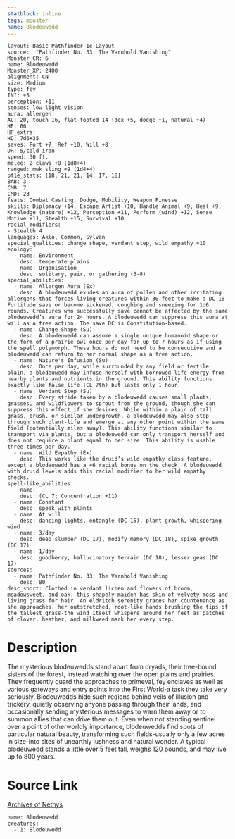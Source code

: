 ```yaml
---
statblock: inline
tags: monster
name: Blodeuwedd
---
```

```statblock
layout: Basic Pathfinder 1e Layout
source:  "Pathfinder No. 33: The Varnhold Vanishing"
Monster_CR: 6
name: Blodeuwedd
Monster_XP: 2400
alignment: CN
size: Medium
type: fey
INI: +5
perception: +11
senses: low-light vision
aura: allergen
AC: 20, touch 16, flat-footed 14 (dex +5, dodge +1, natural +4)
HP: 66
HP_extra: 
HD: 7d6+35
saves: Fort +7, Ref +10, Will +8
DR: 5/cold iron
speed: 30 ft.
melee: 2 claws +8 (1d8+4)
ranged: mwk sling +9 (1d4+4)
pf1e_stats: [18, 21, 21, 14, 17, 18]
BAB: 3
CMB: 7
CMD: 23
feats: Combat Casting, Dodge, Mobility, Weapon Finesse
skills: Diplomacy +14, Escape Artist +10, Handle Animal +9, Heal +9, Knowledge (nature) +12, Perception +11, Perform (wind) +12, Sense Motive +11, Stealth +15, Survival +10
racial_modifiers:
- Stealth 4
languages: Aklo, Common, Sylvan
special_qualities: change shape, verdant step, wild empathy +10
ecology:
  - name: Environment
    desc: temperate plains
  - name: Organisation
    desc: solitary, pair, or gathering (3-8)
special_abilities:
  - name: Allergen Aura (Ex)
    desc: A blodeuwedd exudes an aura of pollen and other irritating allergens that forces living creatures within 30 feet to make a DC 18 Fortitude save or become sickened, coughing and sneezing for 1d6 rounds. Creatures who successfully save cannot be affected by the same blodeuwedd’s aura for 24 hours. A blodeuwedd can suppress this aura at will as a free action. The save DC is Constitution-based.
  - name: Change Shape (Su)
    desc: A blodeuwedd can assume a single unique humanoid shape or the form of a prairie owl once per day for up to 7 hours as if using the spell polymorph. These hours do not need to be consecutive and a blodeuwedd can return to her normal shape as a free action.
  - name: Nature's Infusion (Su)
    desc: Once per day, while surrounded by any field or fertile plain, a blodeuwedd may infuse herself with borrowed life energy from nearby plants and nutrients in the ground. This ability functions exactly like false life (CL 7th) but lasts only 1 hour.
  - name: Verdant Step (Su)
    desc: Every stride taken by a blodeuwedd causes small plants, grasses, and wildflowers to sprout from the ground, though she can suppress this effect if she desires. While within a plain of tall grass, brush, or similar undergrowth, a blodeuwedd may also step through such plant-life and emerge at any other point within the same field (potentially miles away). This ability functions similar to transport via plants, but a blodeuwedd can only transport herself and does not require a plant equal to her size. This ability is usable three times per day.
  - name: Wild Empathy (Ex)
    desc: This works like the druid’s wild empathy class feature, except a blodeuwedd has a +6 racial bonus on the check. A blodeuwedd with druid levels adds this racial modifier to her wild empathy checks.
spell-like_abilities:
  - name:
    desc: (CL 7; Concentration +11)
  - name: Constant
    desc: speak with plants
  - name: At will
    desc: dancing lights, entangle (DC 15), plant growth, whispering wind
  - name: 3/day
    desc: deep slumber (DC 17), modify memory (DC 18), spike growth (DC 17)
  - name: 1/day
    desc: goodberry, hallucinatory terrain (DC 18), lesser geas (DC 17)
sources:
  - name: Pathfinder No. 33: The Varnhold Vanishing
    desc: 80
desc_short: Clothed in verdant lichen and flowers of broom, meadowsweet, and oak, this shapely maiden has skin of velvety moss and living grass for hair. An eldritch serenity graces her countenance as she approaches, her outstretched, root-like hands brushing the tips of the tallest grass-the wind itself whispers around her feet as patches of clover, heather, and milkweed mark her every step.
```
# Description
The mysterious blodeuwedds stand apart from dryads, their tree-bound sisters of the forest, instead watching over the open plains and prairies. They frequently guard the approaches to primeval, fey enclaves as well as various gateways and entry points into the First World-a task they take very seriously. Blodeuwedds hide such regions behind veils of illusion and trickery, quietly observing anyone passing through their lands, and occasionally sending mysterious messages to warn them away or to summon allies that can drive them out. Even when not standing sentinel over a point of otherworldly importance, blodeuwedds find spots of particular natural beauty, transforming such fields-usually only a few acres in size-into sites of unearthly lushness and natural wonder. A typical blodeuwedd stands a little over 5 feet tall, weighs 120 pounds, and may live up to 800 years.
# Source Link
[Archives of Nethys](https://aonprd.com/MonsterDisplay.aspx?ItemName=Blodeuwedd)
```encounter-table
name: Blodeuwedd
creatures:
  - 1: Blodeuwedd
```
